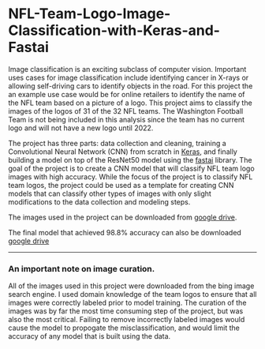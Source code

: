 # NFL-Team-Logo-Image-Classification-with-Keras-and-Fastai
Image classification is an exciting subclass of computer vision. Important uses cases for image classification include identifying cancer in X-rays or allowing self-driving cars to identify objects in the road. For this project the an example use case would be for online retailers to identify the name of the NFL team based on a picture of a logo. This project aims to classify the images of the logos of 31 of the 32 NFL teams. The Washington Football Team is not being included in this analysis since the team has no current logo and will not have a new logo until 2022. 

The project has three parts: data collection and cleaning, training a Convolutional Neural Network (CNN) from scratch in [Keras](https://keras.io/), and finally building a model on top of the ResNet50 model using the [fastai](https://www.fast.ai/) library. The goal of the project is to create a CNN model that will classify NFL team logo images with high accuracy. While the focus of the project is to classify NFL team logos, the project could be used as a template for creating CNN models that can classify other types of images with only slight modifications to the data collection and modeling steps.

The images used in the project can be downloaded from [google drive](https://drive.google.com/drive/folders/1aM-0xHmFzcPjx1pa0hImghVUhezYLkfa).

The final model that achieved 98.8% accuracy can also be downloaded [google drive](https://drive.google.com/file/d/1-depiOTcFrDxd2sOKo-RIsRfU6iCgjA9/view?usp=sharing)

---
### An important note on image curation.

All of the images used in this project were downloaded from the bing image search engine. I used domain knowledge of the team logos to ensure that all images were correctly labeled prior to model training. The curation of the images was by far the most time consuming step of the project, but was also the most critical. Failing to remove incorrectly labeled images would cause the model to propogate the misclassification, and would limit the accuracy of any model that is built using the data.
